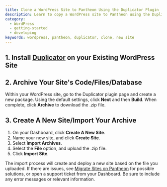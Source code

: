 ```yaml
---
title: Clone a WordPress Site to Pantheon Using the Duplicator Plugin
description: Learn to copy a WordPress site to Pantheon using the Duplicator plugin.
category:
  - WordPress
  - getting-started
  - developing
keywords: wordpress, pantheon, duplicator, clone, new site
---
```

## 1. Install [Duplicator](https://wordpress.org/plugins/duplicator/) on your Existing WordPress Site

## 2. Archive Your Site's Code/Files/Database

Within your WordPress site, go to the Duplicator plugin page and create a new package. Using the default settings, click **Next** and then **Build**. When complete, click **Archive** to download the .zip file.

## 3. Create A New Site/Import Your Archive

1. On your Dashboard, click **Create A New Site**.
2. Name your new site, and click **Create Site**.
3. Select **Import Archives**.
4. Select the **File** option, and upload the .zip file.
5. Click **Import Site**.

The import process will create and deploy a new site based on the file you uploaded. If there are issues, see [Migrate Sites on Pantheon](/docs/migrate) for possible solutions, or open a support ticket from your Dashboard. Be sure to include any error messages or relevant information.

